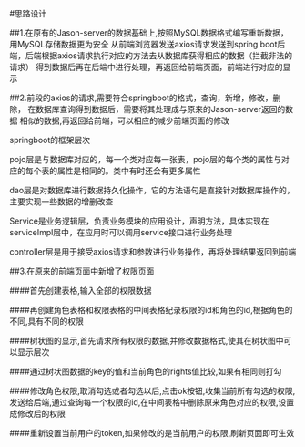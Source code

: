 #思路设计

##1.在原有的Jason-server的数据基础上,按照MySQL数据格式编写重新数据，用MySQL存储数据更为安全
从前端浏览器发送axios请求发送到spring boot后端，后端根据axios请求执行对应的方法去从数据库获得相应的数据（拦截非法的请求）
得到数据后再在后端中进行处理，再返回给前端页面，前端进行对应的显示

##2.前段的axios的请求,需要符合springboot的格式，查询，新增，修改，删除，
在数据库查询得到数据后，需要将其处理成与原来的Jason-server返回的数据 相似的数据,再返回给前端，可以相应的减少前端页面的修改

springboot的框架层次



pojo层是与数据库对应的，每一个类对应每一张表，pojo层的每个类的属性与对应的每个表的属性是相同的。类中有时还会有更多属性

dao层是对数据库进行数据持久化操作，它的方法语句是直接针对数据库操作的，主要实现一些数据的增删改查

Service是业务逻辑层，负责业务模块的应用设计，声明方法，具体实现在serviceImpl层中，在应用时可以调用service接口进行业务处理

controller层是用于接受axios请求和参数进行业务操作，再将处理结果返回到前端





##3.在原来的前端页面中新增了权限页面

####首先创建表格,输入全部的权限数据

####再创建角色表格和权限表格的中间表格纪录权限的id和角色的id,根据角色的不同,具有不同的权限


####树状图的显示,首先请求所有权限的数据,并修改数据格式,使其在树状图中可以显示层次

####通过树状图数据的key的值和当前角色的rights值比较,如果有相同则打勾

####修改角色权限,取消勾选或者勾选以后,点击ok按钮,收集当前所有勾选的权限,发送给后端,通过查询每一个权限的id,在中间表格中删除原来角色对应的权限,设置成修改后的权限

####重新设置当前用户的token,如果修改的是当前用户的权限,刷新页面即可生效